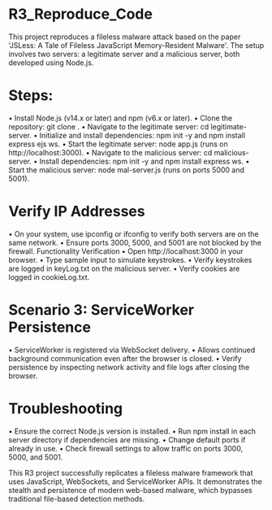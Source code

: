 # R3_Reproduce_Code
This project reproduces a fileless malware attack based on the paper 'JSLess: A Tale of Fileless JavaScript Memory-Resident Malware'. The setup involves two servers: a legitimate server and a malicious server, both developed using Node.js.

# Steps:
•	Install Node.js (v14.x or later) and npm (v6.x or later).
•	Clone the repository: git clone <repository-url>.
•	Navigate to the legitimate server: cd legitimate-server.
•	Initialize and install dependencies: npm init -y and npm install express ejs ws.
•	Start the legitimate server: node app.js (runs on http://localhost:3000).
•	Navigate to the malicious server: cd malicious-server.
•	Install dependencies: npm init -y and npm install express ws.
•	Start the malicious server: node mal-server.js (runs on ports 5000 and 5001).
 
 # Verify IP Addresses
•	On your system, use ipconfig or ifconfig to verify both servers are on the same network.
•	Ensure ports 3000, 5000, and 5001 are not blocked by the firewall.
Functionality Verification
•	Open http://localhost:3000 in your browser.
•	Type sample input to simulate keystrokes.
•	Verify keystrokes are logged in keyLog.txt on the malicious server.
•	Verify cookies are logged in cookieLog.txt.
# Scenario 3: ServiceWorker Persistence
•	ServiceWorker is registered via WebSocket delivery.
•	Allows continued background communication even after the browser is closed.
•	Verify persistence by inspecting network activity and file logs after closing the browser.

# Troubleshooting
•	Ensure the correct Node.js version is installed.
•	Run npm install in each server directory if dependencies are missing.
•	Change default ports if already in use.
•	Check firewall settings to allow traffic on ports 3000, 5000, and 5001.

This R3 project successfully replicates a fileless malware framework that uses JavaScript, WebSockets, and ServiceWorker APIs. It demonstrates the stealth and persistence of modern web-based malware, which bypasses traditional file-based detection methods.
